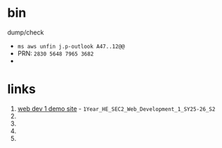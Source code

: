 # bin
dump/check
- `ms aws unfin j.p-outlook A47..12@@`
- PRN: `2830 5648 7965 3682`
- 

# links

1. [web dev 1 demo site](/bin/webdev1/) - `1Year_HE_SEC2_Web_Development_1_SY25-26_S2`
2. 
3. 
4. 
5. 
